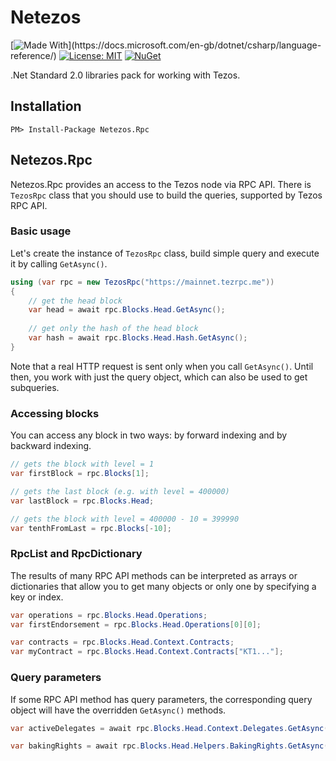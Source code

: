 # Netezos
[![Made With](https://img.shields.io/badge/made%20with-C%23-success.svg?)](https://docs.microsoft.com/en-gb/dotnet/csharp/language-reference/)
[![License: MIT](https://img.shields.io/github/license/baking-bad/netezos.svg)](https://opensource.org/licenses/MIT)
[![NuGet](https://img.shields.io/nuget/v/Netezos.Rpc.svg)](https://www.nuget.org/packages/Netezos.Rpc/)

.Net Standard 2.0 libraries pack for working with Tezos.

## Installation

`PM> Install-Package Netezos.Rpc`

## Netezos.Rpc
Netezos.Rpc provides an access to the Tezos node via RPC API. There is `TezosRpc` class that you should use to build the queries, supported by Tezos RPC API.
### Basic usage
Let's create the instance of `TezosRpc` class, build simple query and execute it by calling `GetAsync()`.

```cs
using (var rpc = new TezosRpc("https://mainnet.tezrpc.me"))
{
    // get the head block
    var head = await rpc.Blocks.Head.GetAsync();
    
    // get only the hash of the head block
    var hash = await rpc.Blocks.Head.Hash.GetAsync();
}
```

Note that a real HTTP request is sent only when you call `GetAsync()`. Until then, you work with just the query object, which can also be used to get subqueries.

### Accessing blocks
You can access any block in two ways: by forward indexing and by backward indexing.

```cs
// gets the block with level = 1
var firstBlock = rpc.Blocks[1];

// gets the last block (e.g. with level = 400000)
var lastBlock = rpc.Blocks.Head;

// gets the block with level = 400000 - 10 = 399990
var tenthFromLast = rpc.Blocks[-10];
```
    
### RpcList and RpcDictionary
The results of many RPC API methods can be interpreted as arrays or dictionaries that allow you to get many objects or only one by specifying a key or index.

```cs
var operations = rpc.Blocks.Head.Operations;
var firstEndorsement = rpc.Blocks.Head.Operations[0][0];

var contracts = rpc.Blocks.Head.Context.Contracts;
var myContract = rpc.Blocks.Head.Context.Contracts["KT1..."];
```
    
### Query parameters
If some RPC API method has query parameters, the corresponding query object will have the overridden `GetAsync()` methods.

```cs
var activeDelegates = await rpc.Blocks.Head.Context.Delegates.GetAsync(DelegateStatus.Active);

var bakingRights = await rpc.Blocks.Head.Helpers.BakingRights.GetAsync(maxPriority: 1, all: true);
```
    
